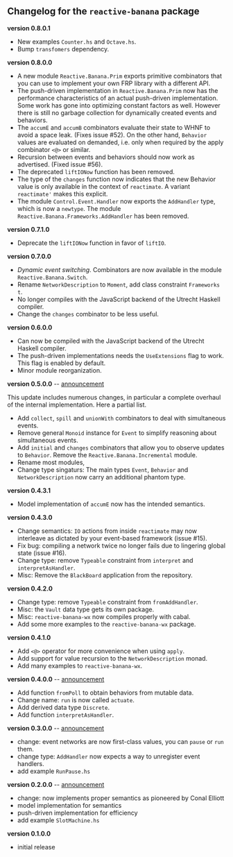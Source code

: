Changelog for the `reactive-banana` package
-------------------------------------------

**version 0.8.0.1**

* New examples `Counter.hs` and `Octave.hs`.
* Bump `transfomers` dependency.

**version 0.8.0.0**

* A new module `Reactive.Banana.Prim` exports primitive combinators that you can use to implement your own FRP library with a different API.
* The push-driven implementation in `Reactive.Banana.Prim` now has the performance characteristics of an actual push-driven implementation. Some work has gone into optimizing constant factors as well. However there is still no garbage collection for dynamically created events and behaviors.
* The `accumE` and `accumB` combinators evaluate their state to WHNF to avoid a space leak. (Fixes issue #52). On the other hand, `Behavior` values are evaluated on demanded, i.e. only when required by the apply combinator `<@>` or similar.
* Recursion between events and behaviors should now work as advertised. (Fixed issue #56).
* The deprecated `liftIONow` function has been removed.
* The type of the `changes` function now indicates that the new Behavior value is only available in the context of `reactimate`. A variant `reactimate'` makes this explicit.
* The module `Control.Event.Handler` now exports the `AddHandler` type, which is now a `newtype`. The module `Reactive.Banana.Frameworks.AddHandler` has been removed.

**version 0.7.1.0**

* Deprecate the `liftIONow` function in favor of `liftIO`.

**version 0.7.0.0**

* *Dynamic event switching*. Combinators are now available in the module `Reactive.Banana.Switch`.
* Rename `NetworkDescription` to `Moment`, add class constraint `Frameworks t`.
* No longer compiles with the JavaScript backend of the Utrecht Haskell compiler.
* Change the `changes` combinator to be less useful.

**version 0.6.0.0**

* Can now be compiled with the JavaScript backend of the Utrecht Haskell compiler.
* The push-driven implementations needs the `UseExtensions` flag to work. This flag is enabled by default.
* Minor module reorganization.

**version 0.5.0.0** -- [announcement](http://apfelmus.nfshost.com/blog/2012/03/25-frp-banana-0-5.html)

This update includes numerous changes, in particular a complete overhaul of the internal implementation. Here a partial list.

* Add `collect`, `spill` and `unionWith` combinators to deal with simultaneous events.
* Remove general `Monoid` instance for `Event` to simplify reasoning about simultaneous events.
* Add `initial` and `changes` combinators that allow you to observe updates to `Behavior`. Remove the `Reactive.Banana.Incremental` module.
* Rename most modules,
* Change type singaturs: The main types `Event`, `Behavior` and `NetworkDescription` now carry an additional phantom type.

**version 0.4.3.1**

* Model implementation of `accumE` now has the intended semantics.

**version 0.4.3.0**

* Change semantics: `IO` actions from inside `reactimate` may now interleave as dictated by your event-based framework (issue #15).
* Fix bug: compiling a network twice no longer fails due to lingering global state (issue #16).
* Change type: remove `Typeable` constraint from `interpret` and `interpretAsHandler`.
* Misc: Remove the `BlackBoard` application from the repository.

**version 0.4.2.0**

* Change type: remove `Typeable` constraint from `fromAddHandler`.
* Misc: the `Vault` data type gets its own package.
* Misc: `reactive-banana-wx` now compiles properly with cabal.
* Add some more examples to the `reactive-banana-wx` package.

**version 0.4.1.0**

* Add `<@>` operator for more convenience when using `apply`.
* Add support for value recursion to the `NetworkDescription` monad.
* Add many examples to `reactive-banana-wx`.

**version 0.4.0.0** -- [announcement](http://apfelmus.nfshost.com/blog/2011/07/07-frp-banana-0-4.html)

* Add function `fromPoll` to obtain behaviors from mutable data.
* Change name: `run` is now called `actuate`.
* Add derived data type `Discrete`.
* Add function `interpretAsHandler`.

**version 0.3.0.0** -- [announcement](http://apfelmus.nfshost.com/blog/2011/06/22-frp-banana-0-3.html)

* change: event networks are now first-class values, you can `pause` or `run` them.
* change type: `AddHandler` now expects a way to unregister event handlers.
* add example `RunPause.hs`

**version 0.2.0.0** -- [announcement](http://apfelmus.nfshost.com/blog/2011/06/22-frp-banana-0-2.html)

* change: now implements proper semantics as pioneered by Conal Elliott
* model implementation for semantics
* push-driven implementation for efficiency
* add example `SlotMachine.hs`

**version 0.1.0.0**

* initial release
